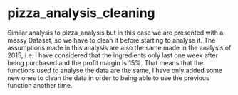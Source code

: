 # pizza_analysis_cleaning
Similar analysis to pizza_analysis but in this case we are presented with a messy Dataset, so we have to clean it before starting to analyse it.
The assumptions made in this analysis are also the same made in the analysis of 2015, i.e. i have considered that the ingredients only last one week after being
purchased and the profit margin is 15%. That means that the functions used to analyse the data are the same, I have only added some new ones to clean the data
in order to being able to use the previous function another time.
